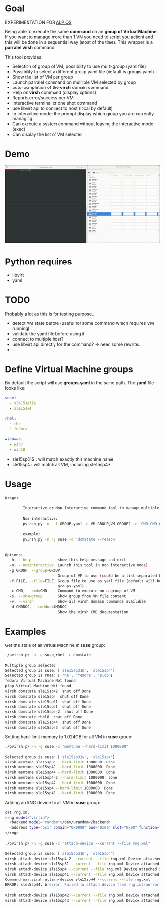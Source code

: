# Goal

EXPERIMENTATION FOR [ALP OS](https://documentation.suse.com/alp/all/)

Being able to execute the same **command** on an **group of Virtual Machine**.
If you want to manage more than 1 VM you need to script you actioni and this will
be done in a sequential way (most of the time). This wrapper is a **parralel virsh**
command.

This tool provides:
* Selection of group of VM, possibility to use multi-group (yaml file)
* Possibility to select a different group yaml file (default is groups.yaml)
* Show the list of VM per group
* Launch parralel command on mulitiple VM selected by group
* auto-completion of the **virsh** domain command
* Help on **virsh** command (display options)
* Reports error/success per VM
* Interactive terminal or one shot command
* use libvirt api to connect to host (local by default)
* In Interactive mode: the prompt display which group you are currently managing
* Can execute a system command without leaving the interactive mode (exec)
* Can display the list of VM selected

# Demo

![image](https://github.com/aginies/pvirsh/blob/d1c9d87d61b749a060ea7ea77ea7780c7bc88785/demo_pvirsh.gif)

# Python requires

* libvirt
* yaml

# TODO

Probably a lot as this is for testing purpose...
* detect VM state before (useful for some command which requires VM running)
* validate the yaml file before using it
* connect to multiple host?
* use libvirt api directly for the command? -> need some rewrite...
* ....

# Define Virtual Machine groups

By default the script will use **groups.yaml** in the same path.
The **yaml** file looks like:

```yaml
suse:
  - sle15sp31$
  - sle15sp4

rhel:
  - rhe
  - fedora

windows:
  - win7
  - win10
```

* sle15sp31$ : will match exactly this machine name
* sle15sp4 : will match all VM, including sle15sp4*

# Usage

```bash
Usage:

        Interactive or Non Interactive command tool to manage multiple VM at the same Time

        Non interactive:
        pvirsh.py -n  -f GROUP.yaml -g VM_GROUP,VM_GROUP2 -c 'CMD CMD_OPTION'

        example:
        pvirsh.py -n -g suse -c 'domstate --reason'
        

Options:
  -h, --help            show this help message and exit
  -n, --noninteractive  Launch this tool in non interactive mode)
  -g GROUP, --group=GROUP
                        Group of VM to use (could be a list separated by ,)
  -f FILE, --file=FILE  Group file to use as yaml file (default will be
                        groups.yaml)
  -c CMD, --cmd=CMD     Command to execute on a group of VM
  -s, --showgroup       Show group from VM file content
  -v, --virsh           Show all virsh domain commands available
  -d CMDDOC, --cmddoc=CMDDOC
                        Show the virsh CMD documentation
```

# Examples

Get the state of all virtual Machine in **suse** group:

```bash
./pvirsh.py -n -g suse,rhel -c domstate

Multiple group selected
Selected group is suse: ['sle15sp31$', 'sle15sp4']
Selected group is rhel: ['rhe', 'fedora', 'plop']
fedora Virtual Machine Not found
plop Virtual Machine Not found
virsh domstate sle15sp42  shut off Done
virsh domstate sle15sp4  shut off Done
virsh domstate sle15sp31  shut off Done
virsh domstate sle15sp41  shut off Done
virsh domstate sle15sp4-2  shut off Done
virsh domstate rhel8  shut off Done
virsh domstate sle15sp44  shut off Done
virsh domstate sle15sp43  shut off Done
```

Setting hard-limit memory to 1.024GB for all VM in **suse** group:

```bash
./pvirsh.py -n -g suse -c "memtune --hard-limit 1000000"

Selected group is suse: ['sle15sp31$', 'sle15sp4']
virsh memtune sle15sp31 --hard-limit 1000000  Done
virsh memtune sle15sp41 --hard-limit 1000000  Done
virsh memtune sle15sp44 --hard-limit 1000000  Done
virsh memtune sle15sp4-2 --hard-limit 1000000  Done
virsh memtune sle15sp42 --hard-limit 1000000  Done
virsh memtune sle15sp4 --hard-limit 1000000  Done
virsh memtune sle15sp43 --hard-limit 1000000  Done
```

Adding an RNG device to all VM in **suse** group:
```bash
cat rng.xml 
<rng model="virtio">
  <backend model="random">/dev/urandom</backend>
  <address type="pci" domain="0x0000" bus="0x0a" slot="0x00" function="0x0"/>
</rng>

./pvirsh.py -n -g suse -c "attach-device --current --file rng.xml"

Selected group is suse: ['sle15sp31$', 'sle15sp4']
virsh attach-device sle15sp4-2 --current --file rng.xml Device attached successfully Done
virsh attach-device sle15sp31 --current --file rng.xml Device attached successfully Done
virsh attach-device sle15sp4 --current --file rng.xml Device attached successfully Done
virsh attach-device sle15sp41 --current --file rng.xml Device attached successfully Done
Command was:virsh attach-device sle15sp44 --current --file rng.xml
ERROR: sle15sp44: b'error: Failed to attach device from rng.xml\nerror: unsupported configuration: a device with the same address already exists \n'

virsh attach-device sle15sp42 --current --file rng.xml Device attached successfully Done
virsh attach-device sle15sp43 --current --file rng.xml Device attached successfully Done
```
